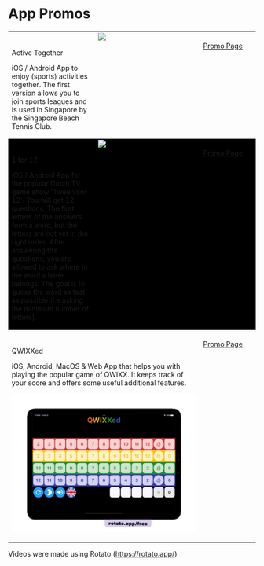 # App Promos

<table>
   <tbody>
      <tr>
        <td style="vertical-align: top; padding-top: 20px; min-width: 50% ;text-align: left;">
          <p>Active Together</p>
          <p>iOS / Android App to enjoy (sports) activities together. The first version allows you to join sports leagues and is used in Singapore by the Singapore Beach Tennis Club.</p>
        </td>
        <td style="vertical-align: top; width: 200px;">
          <img src="screenshots/active_together_1_dark.gif" />
        </td>
        <td style="vertical-align: top; padding-top: 20px; min-width: 100px;">
          <a href="https://github.com/jbijlsma/active-together-league-promo">Promo Page</a>
        </td>
      </tr>
      <tr style="background-color: black">
        <td  style="vertical-align: top; padding-top: 20px; min-width: 50% ;text-align: left;">
          <p>1 for 12</p>
          <p>iOS / Android App for the popular Dutch TV game show 'Twee voor 12'. You will get 12 questions. The first letters of the answers form a word, but the letters are not yet in the right order. After answering the questions, you are allowed to ask where in the word a letter belongs. The goal is to guess the word as fast as possible (i.e asking the minimum number of letters).</p>
        </td>
        <td  style="vertical-align: top; width: 200px;">
          <img src="screenshots/1_for_12_game_english.gif" style="width: 200px" />
        </td>
        <td style="vertical-align: top; padding-top: 20px; min-width: 100px;">
          <a href="https://github.com/jbijlsma/dnw-one-for-twelve-promo">Promo Page</a>
        </td>
      </tr>
      <tr>
        <td style="vertical-align: top; padding-top: 20px; min-width: 50% ;text-align: left;" colspan=2>
          <p>QWIXXed</p>
          <p>iOS, Android, MacOS & Web App that helps you with playing the popular game of QWIXX. It keeps track of your score and offers some useful additional features.</p>
          <p><img src="screenshots/qwixxed.gif"/></p>
        </td>
        <td style="vertical-align: top; padding-top: 20px; min-width: 100px;">
          <a href="https://github.com/jbijlsma/dnw-qwixx-promo">Promo Page</a>
        </td>
      </tr>
   </tbody>
</table>

Videos were made using Rotato (https://rotato.app/)
